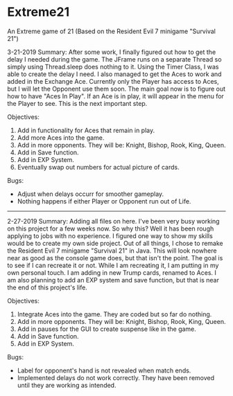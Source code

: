 # Extreme21
An Extreme game of 21 (Based on the Resident Evil 7 minigame "Survival 21")

3-21-2019
Summary: After some work, I finally figured out how to get the delay I needed during the game. The JFrame runs on a separate Thread  so simply using Thread.sleep does nothing to it. Using the Timer Class, I was able to create the delay I need. I also managed to get the Aces to work and added in the Exchange Ace. Currently only the Player has access to Aces, but I will let the Opponent use them soon. The main goal now is to figure out how to have "Aces In Play". If an Ace is in play, it will appear in the menu for the Player to see. This is the next important step.

Objectives:
1. Add in functionality for Aces that remain in play.
2. Add more Aces into the game.
3. Add in more opponents. They will be: Knight, Bishop, Rook, King, Queen.
4. Add in Save function.
5. Add in EXP System.
6. Eventually swap out numbers for actual picture of cards.

Bugs:
- Adjust when delays occurr for smoother gameplay.
- Nothing happens if either Player or Opponent run out of Life.

----------------------------------------------------------------------------------------------------
2-27-2019
Summary: Adding all files on here. I've been very busy working on this project for a few weeks now. So why this? Well it has been rough applying to jobs with no experience. I figured one way to show my skills would be to create my own side project. Out of all things, I chose to remake the Resident Evil 7 minigame "Survival 21" in Java.
This will look nowhere near as good as the console game does, but that isn't the point. The goal is to see if I can recreate it or not. While I am recreating it, I am putting in my own personal touch. I am adding in new Trump cards, renamed to Aces. I am also planning to add an EXP system and save function, but that is near the end of this project's life.

Objectives:
1. Integrate Aces into the game. They are coded but so far do nothing.
2. Add in more opponents. They will be: Knight, Bishop, Rook, King, Queen.
3. Add in pauses for the GUI to create suspense like in the game.
4. Add in Save function.
5. Add in EXP System.

Bugs:
- Label for opponent's hand is not revealed when match ends.
- Implemented delays do not work correctly. They have been removed until they are working as intended.
